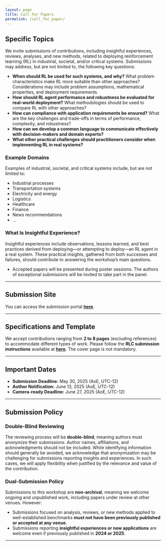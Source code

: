 ```yaml
---
layout: page
title: Call For Papers
permalink: /call_for_paper/
---
```


## Specific Topics

We invite submissions of contributions, including insightful experiences, reviews, analyses, and new methods, related to deploying reinforcement learning (RL) in industrial, societal, and/or critical systems. Submissions may address, but are not limited to, the following key questions:

- **When should RL be used for such systems, and why?** What problem characteristics make RL more suitable than other approaches? Considerations may include problem assumptions, mathematical properties, and deployment requirements.
- **How should RL agent performance and robustness be evaluated for real-world deployment?** What methodologies should be used to compare RL with other approaches?
- **How can compliance with application requirements be ensured?** What are the key challenges and trade-offs in terms of performance, complexity, and robustness?
- **How can we develop a common language to communicate effectively with decision-makers and domain experts?**
- **What other practical challenges should practitioners consider when implementing RL in real systems?**

### Example Domains
Examples of industrial, societal, and critical systems include, but are not limited to:

- Industrial processes
- Transportation systems
- Electricity and energy
- Logistics
- Healthcare
- Finance
- News recommendations
- ...

### What Is Insightful Experience?
Insightful experiences include observations, lessons learned, and best practices derived from deploying—or attempting to deploy—an RL agent in a real system. These practical insights, gathered from both successes and failures, should contribute to answering the workshop’s main questions.

- Accepted papers will be presented during poster sessions. The authors of exceptional submissions will be invited to take part in the panel.
---

## Submission Site

You can access the submission portal **[here](https://openreview.net/group?id=rl-conference.cc/RLC/2025/Workshop/RL4RS)**. 

---

## Specifications and Template

We accept contributions ranging from **2 to 8 pages** (excluding references) to accommodate different types of work. Please follow the **RLC submission instructions** available at **[here](https://rl-conference.cc/submissionInstructions.html)**. The cover page is not mandatory.

---

## Important Dates

- **Submission Deadline:** May 30, 2025 (AoE, UTC-12)
- **Author Notification:** June 13, 2025 (AoE, UTC-12)
- **Camera-ready Deadline:** June 27, 2025 (AoE, UTC-12)

---

## Submission Policy

### Double-Blind Reviewing

The reviewing process will be **double-blind**, meaning authors must anonymize their submissions. Author names, affiliations, and acknowledgments should not be included. While identifying information should generally be avoided, we acknowledge that anonymization may be challenging for submissions reporting insights and experiences. In such cases, we will apply flexibility when justified by the relevance and value of the contribution.

### Dual-Submission Policy

Submissions to this workshop are **non-archival**, meaning we welcome ongoing and unpublished work, including papers under review at other venues. However:
- Submissions focused on analysis, reviews, or new methods applied to well-established benchmarks **must not have been previously published or accepted at any venue**.
- Submissions reporting **insightful experiences or new applications** are welcome even if previously published in **2024 or 2025**.

---

